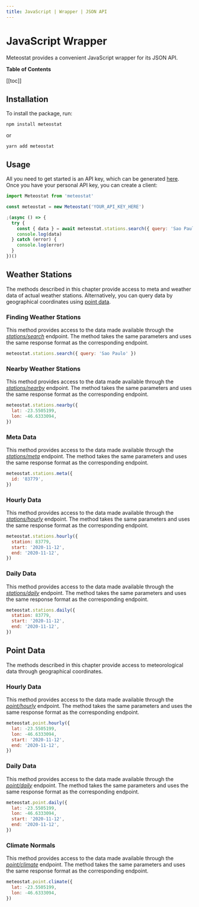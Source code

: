 ```yaml
---
title: JavaScript | Wrapper | JSON API
---
```


# JavaScript Wrapper

Meteostat provides a convenient JavaScript wrapper for its JSON API.

**Table of Contents**

[[toc]]

## Installation

To install the package, run:

```
npm install meteostat
```

or

```
yarn add meteostat
```

## Usage

All you need to get started is an API key, which can be generated [here](https://auth.meteostat.net/). Once you have your personal API key, you can create a client:

```javascript
import Meteostat from 'meteostat'

const meteostat = new Meteostat('YOUR_API_KEY_HERE')

;(async () => {
  try {
    const { data } = await meteostat.stations.search({ query: 'Sao Paulo' })
    console.log(data)
  } catch (error) {
    console.log(error)
  }
})()
```

## Weather Stations

The methods described in this chapter provide access to meta and weather data of actual weather stations. Alternatively, you can query data by geographical coordinates using [point data](#point-data).

### Finding Weather Stations

This method provides access to the data made available through the [_stations/search_](/api/stations/search.html) endpoint. The method takes the same parameters and uses the same response format as the corresponding endpoint.

```javascript
meteostat.stations.search({ query: 'Sao Paulo' })
```

### Nearby Weather Stations

This method provides access to the data made available through the [_stations/nearby_](/api/stations/nearby.html) endpoint. The method takes the same parameters and uses the same response format as the corresponding endpoint.

```javascript
meteostat.stations.nearby({
  lat: -23.5505199,
  lon: -46.6333094,
})
```

### Meta Data

This method provides access to the data made available through the [_stations/meta_](/api/stations/meta.html) endpoint. The method takes the same parameters and uses the same response format as the corresponding endpoint.

```javascript
meteostat.stations.meta({
  id: '83779',
})
```

### Hourly Data

This method provides access to the data made available through the [_stations/hourly_](/api/stations/hourly.html) endpoint. The method takes the same parameters and uses the same response format as the corresponding endpoint.

```javascript
meteostat.stations.hourly({
  station: 83779,
  start: '2020-11-12',
  end: '2020-11-12',
})
```

### Daily Data

This method provides access to the data made available through the [_stations/daily_](/api/stations/daily.html) endpoint. The method takes the same parameters and uses the same response format as the corresponding endpoint.

```javascript
meteostat.stations.daily({
  station: 83779,
  start: '2020-11-12',
  end: '2020-11-12',
})
```

## Point Data

The methods described in this chapter provide access to meteorological data through geographical coordinates.

### Hourly Data

This method provides access to the data made available through the [_point/hourly_](/api/point/hourly.html) endpoint. The method takes the same parameters and uses the same response format as the corresponding endpoint.

```javascript
meteostat.point.hourly({
  lat: -23.5505199,
  lon: -46.6333094,
  start: '2020-11-12',
  end: '2020-11-12',
})
```

### Daily Data

This method provides access to the data made available through the [_point/daily_](/api/point/daily.html) endpoint. The method takes the same parameters and uses the same response format as the corresponding endpoint.

```javascript
meteostat.point.daily({
  lat: -23.5505199,
  lon: -46.6333094,
  start: '2020-11-12',
  end: '2020-11-12',
})
```

### Climate Normals

This method provides access to the data made available through the [_point/climate_](/api/point/climate.html) endpoint. The method takes the same parameters and uses the same response format as the corresponding endpoint.

```javascript
meteostat.point.climate({
  lat: -23.5505199,
  lon: -46.6333094,
})
```
